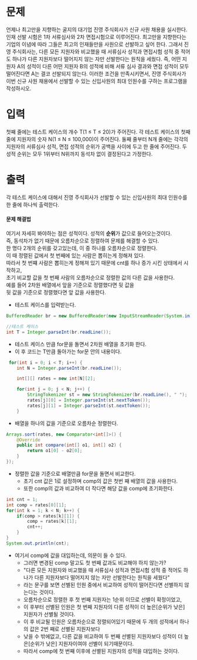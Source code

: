 # 문제
언제나 최고만을 지향하는 굴지의 대기업 진영 주식회사가 신규 사원 채용을 실시한다. 인재 선발 시험은 1차 서류심사와 2차 면접시험으로 이루어진다. 최고만을 지향한다는 기업의 이념에 따라 그들은 최고의 인재들만을 사원으로 선발하고 싶어 한다.
그래서 진영 주식회사는, 다른 모든 지원자와 비교했을 때 서류심사 성적과 면접시험 성적 중 적어도 하나가 다른 지원자보다 떨어지지 않는 자만 선발한다는 원칙을 세웠다. 즉, 어떤 지원자 A의 성적이 다른 어떤 지원자 B의 성적에 비해 서류 심사 결과와 면접 성적이 모두 떨어진다면 A는 결코 선발되지 않는다.
이러한 조건을 만족시키면서, 진영 주식회사가 이번 신규 사원 채용에서 선발할 수 있는 신입사원의 최대 인원수를 구하는 프로그램을 작성하시오.

# 입력
첫째 줄에는 테스트 케이스의 개수 T(1 ≤ T ≤ 20)가 주어진다. 각 테스트 케이스의 첫째 줄에 지원자의 숫자 N(1 ≤ N ≤ 100,000)이 주어진다. 둘째 줄부터 N개 줄에는 각각의 지원자의 서류심사 성적, 면접 성적의 순위가 공백을 사이에 두고 한 줄에 주어진다. 두 성적 순위는 모두 1위부터 N위까지 동석차 없이 결정된다고 가정한다.

# 출력
각 테스트 케이스에 대해서 진영 주식회사가 선발할 수 있는 신입사원의 최대 인원수를 한 줄에 하나씩 출력한다.

#### 문제 해결법
여기서 자세히 봐야하는 점은 성적이다. 성적의 **순위**가 값으로 들어오는것이다.   
즉, 동석차가 없기 때문에 오름차순으로 정렬하여 문제를 해결할 수 있다.  
한 명다 2개의 순위를 갖고있는데, 이 중 하나를 오름차순으로 정렬한다.   
이 때 정렬된 값에서 첫 번째에 있는 사람은 뽑히는게 정해져 있다.   
따라서 첫 번쨰 사람은 뽑히는게 정해져 있기 때문에 cnt를 하나 증가 시킨 상태에서 시작하고,   
초기 비교할 값을 첫 번째 사람의 오름차순으로 정렬한 값의 다른 값을 사용한다.   
예를 들어 2차원 배열에서 앞을 기준으로 정렬했다면 뒷 값을    
뒷 값을 기준으로 정렬했다면 앞 값을 사용한다.

- 테스트 케이스를 입력받는다.
```java
BufferedReader br = new BufferedReader(new InputStreamReader(System.in));

//테스트 케이스
int T = Integer.parseInt(br.readLine());
```
- 테스트 케이스 만큼 for문을 돌면서 2차원 배열을 초기화 한다.
- 이 후 코드는 T만큼 돌아가는 for문 안의 내용이다.
```java
 for(int i = 0; i < T; i++) {
    int N = Integer.parseInt(br.readLine());

    int[][] rates = new int[N][2];

    for(int j = 0; j < N; j++) {
        StringTokenizer st = new StringTokenizer(br.readLine(), " ");
        rates[j][0] = Integer.parseInt(st.nextToken());
        rates[j][1] = Integer.parseInt(st.nextToken());
    }
```
- 배열을 하나의 값을 기준으로 오름차순 정렬한다.
```java
Arrays.sort(rates, new Comparator<int[]>() {
    @Override
    public int compare(int[] o1, int[] o2) {
        return o1[0] - o2[0];
    }
});
```
- 정렬한 값을 기준으로 배열만큼 for문을 돌면서 비교한다.
  - 초기 cnt 값은 1로 설정하며 comp의 값은 첫번 째 배열의 값을 사용한다.
  - 또한 comp의 값과 비교하여 더 작다면 해당 값을 comp에 초기화한다.
```java
int cnt = 1;
int comp = rates[0][1];
for(int k = 1; k < N; k++) {
    if(comp > rates[k][1]) {
        comp = rates[k][1];
        cnt++;
    }
}
System.out.println(cnt);
```
- 여기서 comp에 값을 대입하는데, 의문이 들 수 있다.
  - 그러면 변경된 comp 말고도 첫 번째 값과도 비교해야 하지 않는가?
  - "다른 모든 지원자와 비교했을 때 서류심사 성적과 면접시험 성적 중 적어도 하나가 다른 지원자보다 떨어지지 않는 자만 선발한다는 원칙을 세웠다"
  - 라는 문구를 보면 선별된 인원 중에서 비교하여 성적이 떨어진다면 선별하지 않는다는 것이다.
  - 오름차순으로 정렬한 후 첫 번째 지원자는 1순위 이므로 선별이 확정이었고,
  - 이 후부터 선별된 인원은 첫 번째 지원자의 다른 성적이 더 높은[순위가 낮은] 지원자가 선별될 것이다.
  - 이 후 비교될 인원은 오름차순으로 정렬되어있기 때문에 두 개의 성적에서 하나의 값은 2번 째로 선별된 지원자보다
  - 낮을 수 밖에없고, 다른 값을 비교하여 두 번째 선별된 지원자보다 성적이 더 높은[순위가 낮은] 지원자이여야 선별이 되기때문이다.
  - 따라서 comp에 첫 번째 이후에 선별된 지원자의 성적을 대입하는 것이다.

